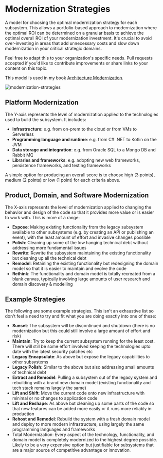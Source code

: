 # Modernization Strategies
A model for choosing the optimal modernization strategy for each subsystem. This allows a portfolio-based approach to modernization where the optimal ROI can be determined on a granular basis to achieve the optimal overall ROI of your modernization investment. It's crucial to avoid over-investing in areas that add unnecessary costs and slow down modernization in your critical strategic domains.

Feel free to adapt this to your organization's specific needs. Pull requests accepted if you'd like to contribute improvements or share links to your content on this topic.

This model is used in my book [Architecture Modernization](https://www.manning.com/books/architecture-modernization). 

![modernization-strategies](https://user-images.githubusercontent.com/692094/230796861-c8d2cd3b-aa75-4f02-a3ff-ba29e592b2f0.jpg)

## Platform Modernization

The Y-axis represents the level of modernization applied to the technologies used to build the subsystem. It includes:

- **Infrastructure**: e.g. from on-prem to the cloud or from VMs to Serverless
- **Programming language and runtime**: e.g. from C# .NET to Kotlin on the JVM
- **Data storage and integration**: e.g. from Oracle SQL to a Mongo DB and Rabbit MQ
- **Libraries and frameworks**: e.g. adopting new web frameworks, persistence frameworks, and testing frameworks

A simple option for producing an overall score is to choose high (3 points), medium (2 points) or low (1 point) for each criteria above.

## Product, Domain, and Software Modernization

The X-axis represents the level of modernization applied to changing the behavior and design of the code so that it provides more value or is easier to work with. This is more of a range:

- **Expose**: Making existing functionality from the legacy subsystem available to other subsystems (e.g. by creating an API or publishing an event), with the least amount of effort and invasive changes possible
- **Polish**: Cleaning up some of the low hanging technical debt without addressing more fundamental issues
- **Rewrite**: Rewrite the subsystem maintaining the existing functionality but cleaning up all the technical debt 
- **Remodel**: Retaining the existing functionality but redesigning the domain model so that it is easier to maintain and evolve the code 
- **Rethink**: The functionality and domain model is totally recreated from a blank canvas, typically involving large amounts of user research and domain discovery & modelling

## Example Strategies

The following are some example strategies. This isn't an exhaustive list so don't feel a need to try and fit what you are doing exactly into one of these:

- **Sunset**: The subsystem will be discontinued and shutdown (there is no modernization but this could still involve a large amount of effort and risk)
- **Maintain**: Try to keep the current subsystem running for the least cost. There will still be some effort involved keeping the technologies upto date with the latest security patches etc
- **Legacy Encapsulate**: As above but expose the legacy capabilities to other subsystems
- **Legacy Polish**: Similar to the above but also addressing small amounts of technical debt
- **Extract and Remodel**: Pulling a subsystem out of the legacy system and rebuilding with a brand new domain model (existing functionality and tech stack remains largely the same)
- **Lift and Shift**: Move the current code onto new infrastructure with minimal or no changes to application code
- **Lift and Reshape**: As above but cleaning up some parts of the code so that new features can be added more easily or it runs more reliably in production
- **Rehost and Remodel**: Rebuild the system with a fresh domain model and deploy to more modern infrastructure, using largely the same programming languages and frameworks
- Total Modernization: Every aspect of the technology, functionality, and domain model is completely modernized to the highest degree possible. Likely to be a very expensive option but justifiable for subsystems that are a major source of competitive advantage or innovation.
